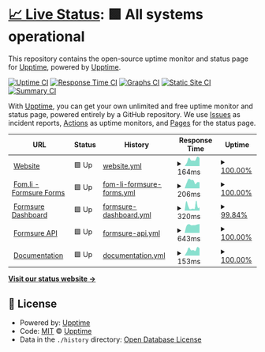 # [📈 Live Status](https://status.formsure.co): <!--live status--> **🟩 All systems operational**

This repository contains the open-source uptime monitor and status page for [Upptime](https://upptime.js.org), powered by [Upptime](https://github.com/upptime/upptime).

[![Uptime CI](https://github.com/koj-co/upptime/workflows/Uptime%20CI/badge.svg)](https://github.com/koj-co/upptime/actions?query=workflow%3A%22Uptime+CI%22)
[![Response Time CI](https://github.com/koj-co/upptime/workflows/Response%20Time%20CI/badge.svg)](https://github.com/koj-co/upptime/actions?query=workflow%3A%22Response+Time+CI%22)
[![Graphs CI](https://github.com/koj-co/upptime/workflows/Graphs%20CI/badge.svg)](https://github.com/koj-co/upptime/actions?query=workflow%3A%22Graphs+CI%22)
[![Static Site CI](https://github.com/koj-co/upptime/workflows/Static%20Site%20CI/badge.svg)](https://github.com/koj-co/upptime/actions?query=workflow%3A%22Static+Site+CI%22)
[![Summary CI](https://github.com/koj-co/upptime/workflows/Summary%20CI/badge.svg)](https://github.com/koj-co/upptime/actions?query=workflow%3A%22Summary+CI%22)

With [Upptime](https://upptime.js.org), you can get your own unlimited and free uptime monitor and status page, powered entirely by a GitHub repository. We use [Issues](https://github.com/upptime/upptime/issues) as incident reports, [Actions](https://github.com/formsure/status/actions) as uptime monitors, and [Pages](https://status.formsure.co) for the status page.

<!--start: status pages-->
<!-- This summary is generated by Upptime (https://github.com/upptime/upptime) -->
<!-- Do not edit this manually, your changes will be overwritten -->
<!-- prettier-ignore -->
| URL | Status | History | Response Time | Uptime |
| --- | ------ | ------- | ------------- | ------ |
| <img alt="" src="https://favicons.githubusercontent.com/formsure.co" height="13"> [Website](https://formsure.co) | 🟩 Up | [website.yml](https://github.com/formsure/status/commits/HEAD/history/website.yml) | <details><summary><img alt="Response time graph" src="./graphs/website/response-time-week.png" height="20"> 164ms</summary><br><a href="https://status.formsure.co/history/website"><img alt="Response time 242" src="https://img.shields.io/endpoint?url=https%3A%2F%2Fraw.githubusercontent.com%2Fformsure%2Fstatus%2FHEAD%2Fapi%2Fwebsite%2Fresponse-time.json"></a><br><a href="https://status.formsure.co/history/website"><img alt="24-hour response time 201" src="https://img.shields.io/endpoint?url=https%3A%2F%2Fraw.githubusercontent.com%2Fformsure%2Fstatus%2FHEAD%2Fapi%2Fwebsite%2Fresponse-time-day.json"></a><br><a href="https://status.formsure.co/history/website"><img alt="7-day response time 164" src="https://img.shields.io/endpoint?url=https%3A%2F%2Fraw.githubusercontent.com%2Fformsure%2Fstatus%2FHEAD%2Fapi%2Fwebsite%2Fresponse-time-week.json"></a><br><a href="https://status.formsure.co/history/website"><img alt="30-day response time 181" src="https://img.shields.io/endpoint?url=https%3A%2F%2Fraw.githubusercontent.com%2Fformsure%2Fstatus%2FHEAD%2Fapi%2Fwebsite%2Fresponse-time-month.json"></a><br><a href="https://status.formsure.co/history/website"><img alt="1-year response time 198" src="https://img.shields.io/endpoint?url=https%3A%2F%2Fraw.githubusercontent.com%2Fformsure%2Fstatus%2FHEAD%2Fapi%2Fwebsite%2Fresponse-time-year.json"></a></details> | <details><summary><a href="https://status.formsure.co/history/website">100.00%</a></summary><a href="https://status.formsure.co/history/website"><img alt="All-time uptime 100.00%" src="https://img.shields.io/endpoint?url=https%3A%2F%2Fraw.githubusercontent.com%2Fformsure%2Fstatus%2FHEAD%2Fapi%2Fwebsite%2Fuptime.json"></a><br><a href="https://status.formsure.co/history/website"><img alt="24-hour uptime 100.00%" src="https://img.shields.io/endpoint?url=https%3A%2F%2Fraw.githubusercontent.com%2Fformsure%2Fstatus%2FHEAD%2Fapi%2Fwebsite%2Fuptime-day.json"></a><br><a href="https://status.formsure.co/history/website"><img alt="7-day uptime 100.00%" src="https://img.shields.io/endpoint?url=https%3A%2F%2Fraw.githubusercontent.com%2Fformsure%2Fstatus%2FHEAD%2Fapi%2Fwebsite%2Fuptime-week.json"></a><br><a href="https://status.formsure.co/history/website"><img alt="30-day uptime 100.00%" src="https://img.shields.io/endpoint?url=https%3A%2F%2Fraw.githubusercontent.com%2Fformsure%2Fstatus%2FHEAD%2Fapi%2Fwebsite%2Fuptime-month.json"></a><br><a href="https://status.formsure.co/history/website"><img alt="1-year uptime 100.00%" src="https://img.shields.io/endpoint?url=https%3A%2F%2Fraw.githubusercontent.com%2Fformsure%2Fstatus%2FHEAD%2Fapi%2Fwebsite%2Fuptime-year.json"></a></details>
| <img alt="" src="https://favicons.githubusercontent.com/fom.li" height="13"> [Fom.li - Formsure Forms](https://fom.li) | 🟩 Up | [fom-li-formsure-forms.yml](https://github.com/formsure/status/commits/HEAD/history/fom-li-formsure-forms.yml) | <details><summary><img alt="Response time graph" src="./graphs/fom-li-formsure-forms/response-time-week.png" height="20"> 206ms</summary><br><a href="https://status.formsure.co/history/fom-li-formsure-forms"><img alt="Response time 305" src="https://img.shields.io/endpoint?url=https%3A%2F%2Fraw.githubusercontent.com%2Fformsure%2Fstatus%2FHEAD%2Fapi%2Ffom-li-formsure-forms%2Fresponse-time.json"></a><br><a href="https://status.formsure.co/history/fom-li-formsure-forms"><img alt="24-hour response time 180" src="https://img.shields.io/endpoint?url=https%3A%2F%2Fraw.githubusercontent.com%2Fformsure%2Fstatus%2FHEAD%2Fapi%2Ffom-li-formsure-forms%2Fresponse-time-day.json"></a><br><a href="https://status.formsure.co/history/fom-li-formsure-forms"><img alt="7-day response time 206" src="https://img.shields.io/endpoint?url=https%3A%2F%2Fraw.githubusercontent.com%2Fformsure%2Fstatus%2FHEAD%2Fapi%2Ffom-li-formsure-forms%2Fresponse-time-week.json"></a><br><a href="https://status.formsure.co/history/fom-li-formsure-forms"><img alt="30-day response time 343" src="https://img.shields.io/endpoint?url=https%3A%2F%2Fraw.githubusercontent.com%2Fformsure%2Fstatus%2FHEAD%2Fapi%2Ffom-li-formsure-forms%2Fresponse-time-month.json"></a><br><a href="https://status.formsure.co/history/fom-li-formsure-forms"><img alt="1-year response time 305" src="https://img.shields.io/endpoint?url=https%3A%2F%2Fraw.githubusercontent.com%2Fformsure%2Fstatus%2FHEAD%2Fapi%2Ffom-li-formsure-forms%2Fresponse-time-year.json"></a></details> | <details><summary><a href="https://status.formsure.co/history/fom-li-formsure-forms">100.00%</a></summary><a href="https://status.formsure.co/history/fom-li-formsure-forms"><img alt="All-time uptime 99.89%" src="https://img.shields.io/endpoint?url=https%3A%2F%2Fraw.githubusercontent.com%2Fformsure%2Fstatus%2FHEAD%2Fapi%2Ffom-li-formsure-forms%2Fuptime.json"></a><br><a href="https://status.formsure.co/history/fom-li-formsure-forms"><img alt="24-hour uptime 100.00%" src="https://img.shields.io/endpoint?url=https%3A%2F%2Fraw.githubusercontent.com%2Fformsure%2Fstatus%2FHEAD%2Fapi%2Ffom-li-formsure-forms%2Fuptime-day.json"></a><br><a href="https://status.formsure.co/history/fom-li-formsure-forms"><img alt="7-day uptime 100.00%" src="https://img.shields.io/endpoint?url=https%3A%2F%2Fraw.githubusercontent.com%2Fformsure%2Fstatus%2FHEAD%2Fapi%2Ffom-li-formsure-forms%2Fuptime-week.json"></a><br><a href="https://status.formsure.co/history/fom-li-formsure-forms"><img alt="30-day uptime 100.00%" src="https://img.shields.io/endpoint?url=https%3A%2F%2Fraw.githubusercontent.com%2Fformsure%2Fstatus%2FHEAD%2Fapi%2Ffom-li-formsure-forms%2Fuptime-month.json"></a><br><a href="https://status.formsure.co/history/fom-li-formsure-forms"><img alt="1-year uptime 99.89%" src="https://img.shields.io/endpoint?url=https%3A%2F%2Fraw.githubusercontent.com%2Fformsure%2Fstatus%2FHEAD%2Fapi%2Ffom-li-formsure-forms%2Fuptime-year.json"></a></details>
| <img alt="" src="https://favicons.githubusercontent.com/app.formsure.co" height="13"> [Formsure Dashboard](https://app.formsure.co) | 🟩 Up | [formsure-dashboard.yml](https://github.com/formsure/status/commits/HEAD/history/formsure-dashboard.yml) | <details><summary><img alt="Response time graph" src="./graphs/formsure-dashboard/response-time-week.png" height="20"> 320ms</summary><br><a href="https://status.formsure.co/history/formsure-dashboard"><img alt="Response time 274" src="https://img.shields.io/endpoint?url=https%3A%2F%2Fraw.githubusercontent.com%2Fformsure%2Fstatus%2FHEAD%2Fapi%2Fformsure-dashboard%2Fresponse-time.json"></a><br><a href="https://status.formsure.co/history/formsure-dashboard"><img alt="24-hour response time 241" src="https://img.shields.io/endpoint?url=https%3A%2F%2Fraw.githubusercontent.com%2Fformsure%2Fstatus%2FHEAD%2Fapi%2Fformsure-dashboard%2Fresponse-time-day.json"></a><br><a href="https://status.formsure.co/history/formsure-dashboard"><img alt="7-day response time 320" src="https://img.shields.io/endpoint?url=https%3A%2F%2Fraw.githubusercontent.com%2Fformsure%2Fstatus%2FHEAD%2Fapi%2Fformsure-dashboard%2Fresponse-time-week.json"></a><br><a href="https://status.formsure.co/history/formsure-dashboard"><img alt="30-day response time 189" src="https://img.shields.io/endpoint?url=https%3A%2F%2Fraw.githubusercontent.com%2Fformsure%2Fstatus%2FHEAD%2Fapi%2Fformsure-dashboard%2Fresponse-time-month.json"></a><br><a href="https://status.formsure.co/history/formsure-dashboard"><img alt="1-year response time 273" src="https://img.shields.io/endpoint?url=https%3A%2F%2Fraw.githubusercontent.com%2Fformsure%2Fstatus%2FHEAD%2Fapi%2Fformsure-dashboard%2Fresponse-time-year.json"></a></details> | <details><summary><a href="https://status.formsure.co/history/formsure-dashboard">99.84%</a></summary><a href="https://status.formsure.co/history/formsure-dashboard"><img alt="All-time uptime 99.94%" src="https://img.shields.io/endpoint?url=https%3A%2F%2Fraw.githubusercontent.com%2Fformsure%2Fstatus%2FHEAD%2Fapi%2Fformsure-dashboard%2Fuptime.json"></a><br><a href="https://status.formsure.co/history/formsure-dashboard"><img alt="24-hour uptime 100.00%" src="https://img.shields.io/endpoint?url=https%3A%2F%2Fraw.githubusercontent.com%2Fformsure%2Fstatus%2FHEAD%2Fapi%2Fformsure-dashboard%2Fuptime-day.json"></a><br><a href="https://status.formsure.co/history/formsure-dashboard"><img alt="7-day uptime 99.84%" src="https://img.shields.io/endpoint?url=https%3A%2F%2Fraw.githubusercontent.com%2Fformsure%2Fstatus%2FHEAD%2Fapi%2Fformsure-dashboard%2Fuptime-week.json"></a><br><a href="https://status.formsure.co/history/formsure-dashboard"><img alt="30-day uptime 99.96%" src="https://img.shields.io/endpoint?url=https%3A%2F%2Fraw.githubusercontent.com%2Fformsure%2Fstatus%2FHEAD%2Fapi%2Fformsure-dashboard%2Fuptime-month.json"></a><br><a href="https://status.formsure.co/history/formsure-dashboard"><img alt="1-year uptime 99.91%" src="https://img.shields.io/endpoint?url=https%3A%2F%2Fraw.githubusercontent.com%2Fformsure%2Fstatus%2FHEAD%2Fapi%2Fformsure-dashboard%2Fuptime-year.json"></a></details>
| <img alt="" src="https://favicons.githubusercontent.com/api.formsure.co" height="13"> [Formsure API](https://api.formsure.co/api/heartbeat) | 🟩 Up | [formsure-api.yml](https://github.com/formsure/status/commits/HEAD/history/formsure-api.yml) | <details><summary><img alt="Response time graph" src="./graphs/formsure-api/response-time-week.png" height="20"> 643ms</summary><br><a href="https://status.formsure.co/history/formsure-api"><img alt="Response time 641" src="https://img.shields.io/endpoint?url=https%3A%2F%2Fraw.githubusercontent.com%2Fformsure%2Fstatus%2FHEAD%2Fapi%2Fformsure-api%2Fresponse-time.json"></a><br><a href="https://status.formsure.co/history/formsure-api"><img alt="24-hour response time 705" src="https://img.shields.io/endpoint?url=https%3A%2F%2Fraw.githubusercontent.com%2Fformsure%2Fstatus%2FHEAD%2Fapi%2Fformsure-api%2Fresponse-time-day.json"></a><br><a href="https://status.formsure.co/history/formsure-api"><img alt="7-day response time 643" src="https://img.shields.io/endpoint?url=https%3A%2F%2Fraw.githubusercontent.com%2Fformsure%2Fstatus%2FHEAD%2Fapi%2Fformsure-api%2Fresponse-time-week.json"></a><br><a href="https://status.formsure.co/history/formsure-api"><img alt="30-day response time 646" src="https://img.shields.io/endpoint?url=https%3A%2F%2Fraw.githubusercontent.com%2Fformsure%2Fstatus%2FHEAD%2Fapi%2Fformsure-api%2Fresponse-time-month.json"></a><br><a href="https://status.formsure.co/history/formsure-api"><img alt="1-year response time 652" src="https://img.shields.io/endpoint?url=https%3A%2F%2Fraw.githubusercontent.com%2Fformsure%2Fstatus%2FHEAD%2Fapi%2Fformsure-api%2Fresponse-time-year.json"></a></details> | <details><summary><a href="https://status.formsure.co/history/formsure-api">100.00%</a></summary><a href="https://status.formsure.co/history/formsure-api"><img alt="All-time uptime 100.00%" src="https://img.shields.io/endpoint?url=https%3A%2F%2Fraw.githubusercontent.com%2Fformsure%2Fstatus%2FHEAD%2Fapi%2Fformsure-api%2Fuptime.json"></a><br><a href="https://status.formsure.co/history/formsure-api"><img alt="24-hour uptime 100.00%" src="https://img.shields.io/endpoint?url=https%3A%2F%2Fraw.githubusercontent.com%2Fformsure%2Fstatus%2FHEAD%2Fapi%2Fformsure-api%2Fuptime-day.json"></a><br><a href="https://status.formsure.co/history/formsure-api"><img alt="7-day uptime 100.00%" src="https://img.shields.io/endpoint?url=https%3A%2F%2Fraw.githubusercontent.com%2Fformsure%2Fstatus%2FHEAD%2Fapi%2Fformsure-api%2Fuptime-week.json"></a><br><a href="https://status.formsure.co/history/formsure-api"><img alt="30-day uptime 100.00%" src="https://img.shields.io/endpoint?url=https%3A%2F%2Fraw.githubusercontent.com%2Fformsure%2Fstatus%2FHEAD%2Fapi%2Fformsure-api%2Fuptime-month.json"></a><br><a href="https://status.formsure.co/history/formsure-api"><img alt="1-year uptime 99.99%" src="https://img.shields.io/endpoint?url=https%3A%2F%2Fraw.githubusercontent.com%2Fformsure%2Fstatus%2FHEAD%2Fapi%2Fformsure-api%2Fuptime-year.json"></a></details>
| <img alt="" src="https://favicons.githubusercontent.com/docs.formsure.co" height="13"> [Documentation](https://docs.formsure.co) | 🟩 Up | [documentation.yml](https://github.com/formsure/status/commits/HEAD/history/documentation.yml) | <details><summary><img alt="Response time graph" src="./graphs/documentation/response-time-week.png" height="20"> 153ms</summary><br><a href="https://status.formsure.co/history/documentation"><img alt="Response time 227" src="https://img.shields.io/endpoint?url=https%3A%2F%2Fraw.githubusercontent.com%2Fformsure%2Fstatus%2FHEAD%2Fapi%2Fdocumentation%2Fresponse-time.json"></a><br><a href="https://status.formsure.co/history/documentation"><img alt="24-hour response time 182" src="https://img.shields.io/endpoint?url=https%3A%2F%2Fraw.githubusercontent.com%2Fformsure%2Fstatus%2FHEAD%2Fapi%2Fdocumentation%2Fresponse-time-day.json"></a><br><a href="https://status.formsure.co/history/documentation"><img alt="7-day response time 153" src="https://img.shields.io/endpoint?url=https%3A%2F%2Fraw.githubusercontent.com%2Fformsure%2Fstatus%2FHEAD%2Fapi%2Fdocumentation%2Fresponse-time-week.json"></a><br><a href="https://status.formsure.co/history/documentation"><img alt="30-day response time 524" src="https://img.shields.io/endpoint?url=https%3A%2F%2Fraw.githubusercontent.com%2Fformsure%2Fstatus%2FHEAD%2Fapi%2Fdocumentation%2Fresponse-time-month.json"></a><br><a href="https://status.formsure.co/history/documentation"><img alt="1-year response time 259" src="https://img.shields.io/endpoint?url=https%3A%2F%2Fraw.githubusercontent.com%2Fformsure%2Fstatus%2FHEAD%2Fapi%2Fdocumentation%2Fresponse-time-year.json"></a></details> | <details><summary><a href="https://status.formsure.co/history/documentation">100.00%</a></summary><a href="https://status.formsure.co/history/documentation"><img alt="All-time uptime 99.97%" src="https://img.shields.io/endpoint?url=https%3A%2F%2Fraw.githubusercontent.com%2Fformsure%2Fstatus%2FHEAD%2Fapi%2Fdocumentation%2Fuptime.json"></a><br><a href="https://status.formsure.co/history/documentation"><img alt="24-hour uptime 100.00%" src="https://img.shields.io/endpoint?url=https%3A%2F%2Fraw.githubusercontent.com%2Fformsure%2Fstatus%2FHEAD%2Fapi%2Fdocumentation%2Fuptime-day.json"></a><br><a href="https://status.formsure.co/history/documentation"><img alt="7-day uptime 100.00%" src="https://img.shields.io/endpoint?url=https%3A%2F%2Fraw.githubusercontent.com%2Fformsure%2Fstatus%2FHEAD%2Fapi%2Fdocumentation%2Fuptime-week.json"></a><br><a href="https://status.formsure.co/history/documentation"><img alt="30-day uptime 100.00%" src="https://img.shields.io/endpoint?url=https%3A%2F%2Fraw.githubusercontent.com%2Fformsure%2Fstatus%2FHEAD%2Fapi%2Fdocumentation%2Fuptime-month.json"></a><br><a href="https://status.formsure.co/history/documentation"><img alt="1-year uptime 99.97%" src="https://img.shields.io/endpoint?url=https%3A%2F%2Fraw.githubusercontent.com%2Fformsure%2Fstatus%2FHEAD%2Fapi%2Fdocumentation%2Fuptime-year.json"></a></details>

<!--end: status pages-->

[**Visit our status website →**](https://status.formsure.co)

## 📄 License

- Powered by: [Upptime](https://github.com/upptime/upptime)
- Code: [MIT](./LICENSE) © [Upptime](https://upptime.js.org)
- Data in the `./history` directory: [Open Database License](https://opendatacommons.org/licenses/odbl/1-0/)
